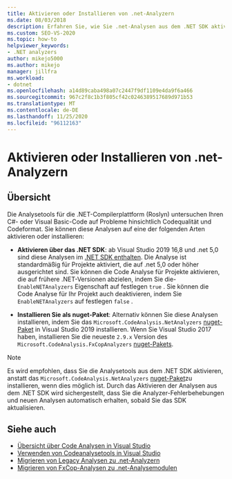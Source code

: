 ```yaml
---
title: Aktivieren oder Installieren von .net-Analyzern
ms.date: 08/03/2018
description: Erfahren Sie, wie Sie .net-Analysen aus dem .NET SDK aktivieren oder diese Analysen als nuget-Paket installieren.
ms.custom: SEO-VS-2020
ms.topic: how-to
helpviewer_keywords:
- .NET analyzers
author: mikejo5000
ms.author: mikejo
manager: jillfra
ms.workload:
- dotnet
ms.openlocfilehash: a14d89caba498a07c2447f9df1109e4da9f6a466
ms.sourcegitcommit: 967c2f8c1b3f805cf42c0246389517689d971b53
ms.translationtype: MT
ms.contentlocale: de-DE
ms.lasthandoff: 11/25/2020
ms.locfileid: "96112163"
---
```

# <a name="enable-or-install-net-analyzers"></a>Aktivieren oder Installieren von .net-Analyzern

## <a name="overview"></a>Übersicht

Die Analysetools für die .NET-Compilerplattform (Roslyn) untersuchen Ihren C#- oder Visual Basic-Code auf Probleme hinsichtlich Codequalität und Codeformat. Sie können diese Analysen auf eine der folgenden Arten aktivieren oder installieren:

- **Aktivieren über das .NET SDK**: ab Visual Studio 2019 16,8 und .net 5,0 sind diese Analysen im [.NET SDK enthalten](/dotnet/fundamentals/code-analysis/overview). Die Analyse ist standardmäßig für Projekte aktiviert, die auf .net 5,0 oder höher ausgerichtet sind. Sie können die Code Analyse für Projekte aktivieren, die auf frühere .NET-Versionen abzielen, indem Sie die- `EnableNETAnalyzers` Eigenschaft auf festlegen `true` . Sie können die Code Analyse für Ihr Projekt auch deaktivieren, indem Sie `EnableNETAnalyzers` auf festlegen `false` .

- **Installieren Sie als nuget-Paket**: Alternativ können Sie diese Analysen installieren, indem Sie das `Microsoft.CodeAnalysis.NetAnalyzers` [nuget-Paket](https://www.nuget.org/packages/Microsoft.CodeAnalysis.NetAnalyzers) in Visual Studio 2019 installieren. Wenn Sie Visual Studio 2017 haben, installieren Sie die neueste `2.9.x` Version des `Microsoft.CodeAnalysis.FxCopAnalyzers` [nuget-Pakets](https://www.nuget.org/packages/Microsoft.CodeAnalysis.FxCopAnalyzers/).

> [!NOTE]
> Es wird empfohlen, dass Sie die Analysetools aus dem .NET SDK aktivieren, anstatt das `Microsoft.CodeAnalysis.NetAnalyzers` [nuget-Paket](https://www.nuget.org/packages/Microsoft.CodeAnalysis.NetAnalyzers)zu installieren, wenn dies möglich ist. Durch das Aktivieren der Analysen aus dem .NET SDK wird sichergestellt, dass Sie die Analyzer-Fehlerbehebungen und neuen Analysen automatisch erhalten, sobald Sie das SDK aktualisieren.

## <a name="see-also"></a>Siehe auch

- [Übersicht über Code Analysen in Visual Studio](roslyn-analyzers-overview.md)
- [Verwenden von Codeanalysetools in Visual Studio](use-roslyn-analyzers.md)
- [Migrieren von Legacy Analysen zu .net-Analyzern](migrate-from-legacy-analysis-to-net-analyzers.md)
- [Migrieren von FxCop-Analysen zu .net-Analysemodulen](migrate-from-fxcop-analyzers-to-net-analyzers.md)
